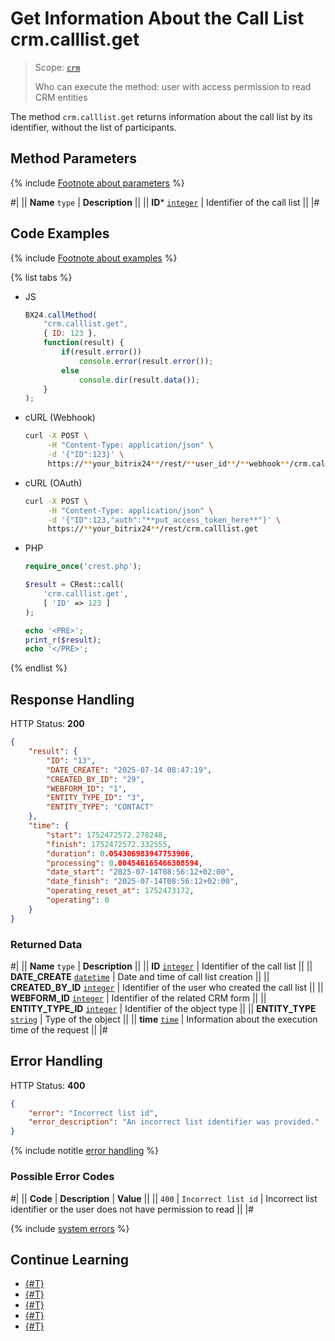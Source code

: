 # Get Information About the Call List crm.calllist.get

> Scope: [`crm`](../../scopes/permissions.md)
>
> Who can execute the method: user with access permission to read CRM entities

The method `crm.calllist.get` returns information about the call list by its identifier, without the list of participants.

## Method Parameters

{% include [Footnote about parameters](../../../_includes/required.md) %}

#|
|| **Name**
`type` | **Description** ||
|| **ID***
[`integer`](../../data-types.md) | Identifier of the call list ||
|#

## Code Examples

{% include [Footnote about examples](../../../_includes/examples.md) %}

{% list tabs %}

- JS

    ```js
    BX24.callMethod(
        "crm.calllist.get",
        { ID: 123 },
        function(result) {
            if(result.error())
                console.error(result.error());
            else
                console.dir(result.data());
        }
    );
    ```

- cURL (Webhook)

    ```bash
    curl -X POST \
         -H "Content-Type: application/json" \
         -d '{"ID":123}' \
         https://**your_bitrix24**/rest/**user_id**/**webhook**/crm.calllist.get
    ```

- cURL (OAuth)

    ```bash
    curl -X POST \
         -H "Content-Type: application/json" \
         -d '{"ID":123,"auth":"**put_access_token_here**"}' \
         https://**your_bitrix24**/rest/crm.calllist.get
    ```

- PHP

    ```php
    require_once('crest.php');

    $result = CRest::call(
        'crm.calllist.get',
        [ 'ID' => 123 ]
    );

    echo '<PRE>';
    print_r($result);
    echo '</PRE>';
    ```

{% endlist %}

## Response Handling

HTTP Status: **200**

```json
{
    "result": {
        "ID": "13",
        "DATE_CREATE": "2025-07-14 08:47:19",
        "CREATED_BY_ID": "29",
        "WEBFORM_ID": "1",
        "ENTITY_TYPE_ID": "3",
        "ENTITY_TYPE": "CONTACT"
    },
    "time": {
        "start": 1752472572.278248,
        "finish": 1752472572.332555,
        "duration": 0.054306983947753906,
        "processing": 0.004546165466308594,
        "date_start": "2025-07-14T08:56:12+02:00",
        "date_finish": "2025-07-14T08:56:12+02:00",
        "operating_reset_at": 1752473172,
        "operating": 0
    }
}
```

### Returned Data

#|
|| **Name**
`type` | **Description** ||
|| **ID**
[`integer`](../../data-types.md) | Identifier of the call list ||
|| **DATE_CREATE**
[`datetime`](../../data-types.md) | Date and time of call list creation ||
|| **CREATED_BY_ID**
[`integer`](../../data-types.md) | Identifier of the user who created the call list ||
|| **WEBFORM_ID**
[`integer`](../../data-types.md) | Identifier of the related CRM form ||
|| **ENTITY_TYPE_ID**
[`integer`](../../data-types.md) | Identifier of the object type ||
|| **ENTITY_TYPE**
[`string`](../../data-types.md) | Type of the object ||
|| **time**
[`time`](../../data-types.md#time) | Information about the execution time of the request ||
|#

## Error Handling

HTTP Status: **400**

```json
{
    "error": "Incorrect list id",
    "error_description": "An incorrect list identifier was provided."
}
```

{% include notitle [error handling](../../../_includes/error-info.md) %}

### Possible Error Codes

#|
|| **Code** | **Description** | **Value** ||
|| `400` | `Incorrect list id` | Incorrect list identifier or the user does not have permission to read ||
|#

{% include [system errors](../../../_includes/system-errors.md) %}

## Continue Learning

- [{#T}](./crm-calllist-add.md)
- [{#T}](./crm-calllist-items-get.md)
- [{#T}](./crm-calllist-list.md)
- [{#T}](./crm-calllist-statuslist.md)
- [{#T}](./crm-calllist-update.md)